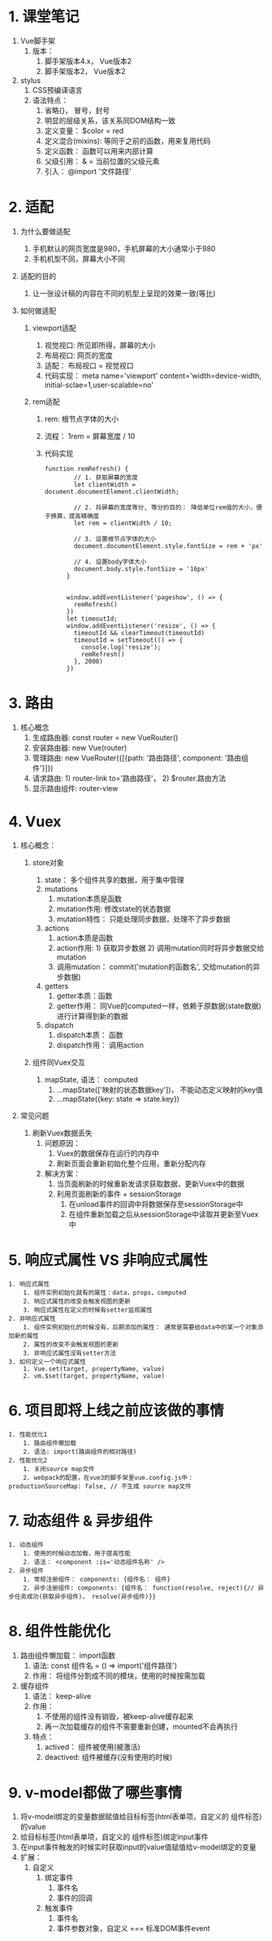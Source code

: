 # 1. 课堂笔记

1. Vue脚手架
   1. 版本： 
      1. 脚手架版本4.x， Vue版本2
      2. 脚手架版本2， Vue版本2
2. stylus
   1. CSS预编译语言
   2. 语法特点：
      1. 省略{}， 冒号，封号
      2. 明显的层级关系，该关系同DOM结构一致
      3. 定义变量： $color = red
      4. 定义混合(mixins): 等同于之前的函数，用来复用代码
      5. 定义函数： 函数可以用来内部计算
      6. 父级引用： & = 当前位置的父级元素
      7. 引入： @import '文件路径'

# 2. 适配

1. 为什么要做适配

   1. 手机默认的网页宽度是980，手机屏幕的大小通常小于980
   2. 手机机型不同，屏幕大小不同

2. 适配的目的

   1. 让一张设计稿的内容在不同的机型上呈现的效果一致(等比)

3. 如何做适配

   1. viewport适配

      1. 视觉视口: 所见即所得，屏幕的大小
      2. 布局视口: 网页的宽度
      3. 适配： 布局视口 = 视觉视口
      4. 代码实现： meta name='viewport' content='width=device-width, initial-sclae=1,user-scalable=no'

   2. rem适配

      1. rem: 根节点字体的大小

      2. 流程： 1rem = 屏幕宽度 / 10

      3. 代码实现

         ```
         function remRefresh() {
                 // 1. 获取屏幕的宽度
                 let clientWidth = document.documentElement.clientWidth;
         
                 // 2. 将屏幕的宽度等分, 等分的目的： 降低单位rem值的大小，便于换算，提高精确度
                 let rem = clientWidth / 10;
         
                 // 3. 设置根节点字体的大小
                 document.documentElement.style.fontSize = rem + 'px'
         
                 // 4. 设置body字体大小
                 document.body.style.fontSize = '16px'
               }
         
         
               window.addEventListener('pageshow', () => {
                 remRefresh()
               })
               let timeoutId;
               window.addEventListener('resize', () => {
                 timeoutId && clearTimeout(timeoutId)
                 timeoutId = setTimeout(() => {
                   console.log('resize');
                   remRefresh()
                 }, 2000)
               })
         
         ```

# 3. 路由

1. 核心概念
   1. 生成路由器: const router = new VueRouter()
   2. 安装路由器: new Vue(router)
   3. 管理路由: new VueRouter({[{path: '路由路径', component: '路由组件'}]})
   4. 请求路由: 1) router-link to='路由路径'， 2) $router.路由方法
   5. 显示路由组件: router-view

# 4. Vuex

1. 核心概念：

   1. store对象

      1. state： 多个组件共享的数据，用于集中管理
      2. mutations
         1. mutation本质是函数
         2. mutation作用: 修改state的状态数据
         3. mutation特性： 只能处理同步数据，处理不了异步数据
      3. actions
         1. action本质是函数
         2. action作用: 1) 获取异步数据 2) 调用mutation同时将异步数据交给mutation
         3. 调用mutation： commit('mutation的函数名', 交给mutation的异步数据)
      4. getters
         1. getter本质：函数
         2. getter作用： 同Vue的computed一样，依赖于原数据(state数据)进行计算得到新的数据
      5. dispatch
         1. dispatch本质： 函数
         2. dispatch作用： 调用action

   2. 组件同Vuex交互

      1. mapState, 语法： computed
         1. ...mapState(['映射的状态数据key'])， 不能动态定义映射的key值
         2. ...mapState({key: state => state.key})
2. 常见问题
   1. 刷新Vuex数据丢失
      1. 问题原因： 
         1. Vuex的数据保存在运行的内存中
         2. 刷新页面会重新初始化整个应用，重新分配内存
      2. 解决方案：
         1. 当页面刷新的时候重新发请求获取数据，更新Vuex中的数据
         2. 利用页面刷新的事件  + sessionStorage
            1. 在unload事件的回调中将数据保存至sessionStorage中
            2. 在组件重新加载之后从sessionStorage中读取并更新至Vuex中

# 5. 响应式属性 VS 非响应式属性

 	1. 响应式属性
      	1. 组件实例初始化就有的属性：data，props，computed
      	2. 响应式属性的改变会触发视图的更新
      	3. 响应式属性在定义的时候有setter监视属性
 	2. 非响应式属性
      	1. 组件实例初始化的时候没有，后期添加的属性： 通常是需要给data中的某一个对象添加新的属性
      	2. 属性的改变不会触发视图的更新
      	3. 非响应式属性没有setter方法
 	3. 如何定义一个响应式属性
      	1. Vue.set(target, propertyName, value)
      	2. vm.$set(target, propertyName, value)

# 6. 项目即将上线之前应该做的事情

 	1. 性能优化1
      	1. 路由组件懒加载
      	2. 语法: import(路由组件的相对路径)
 	2. 性能优化2
      	1. 关闭source map文件
      	2. webpack的配置，在vue3的脚手架里vue.config.js中： productionSourceMap: false, // 不生成 source map文件



# 7. 动态组件 & 异步组件 

 	1. 动态组件
      	1. 使用的时候动态加载，用于提高性能
      	2. 语法： <component :is='动态组件名称' />
 	2. 异步组件
      	1. 常规注册组件： components: {组件名： 组件}
      	2. 异步注册组件: components: {组件名： function(resolve, reject){// 异步任务成功(获取异步组件)， resolve(异步组件)}}

# 8. 组件性能优化

1. 路由组件懒加载： import函数
   1. 语法: const 组件名 = () => import('组件路径')
   2. 作用： 将组件分割成不同的模块，使用的时候按需加载
2. 缓存组件
   1. 语法： keep-alive
   2. 作用： 
      1. 不使用的组件没有销毁，被keep-alive缓存起来
      2. 再一次加载缓存的组件不需要重新创建，mounted不会再执行
   3. 特点：
      1. actived： 组件被使用(被激活)
      2. deactived: 组件被缓存(没有使用的时候)

# 9. v-model都做了哪些事情

1. 将v-model绑定的变量数据赋值给目标标签(html表单项，自定义的 组件标签)的value
2. 给目标标签(html表单项，自定义的 组件标签)绑定input事件
3. 在input事件触发的时候实时获取input的value值赋值给v-model绑定的变量
4. 扩展： 
   1. 自定义
      1. 绑定事件
         1. 事件名
         2. 事件的回调
      2. 触发事件
         1. 事件名
         2. 事件参数对象，自定义 === 标准DOM事件event

